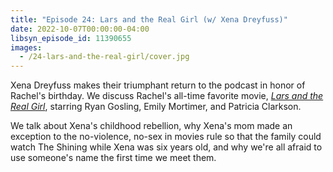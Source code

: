 ```yaml
---
title: "Episode 24: Lars and the Real Girl (w/ Xena Dreyfuss)"
date: 2022-10-07T00:00:00-04:00
libsyn_episode_id: 11390655
images:
  - /24-lars-and-the-real-girl/cover.jpg
---
```


Xena Dreyfuss makes their triumphant return to the podcast in honor of Rachel's birthday. We discuss Rachel's all-time favorite movie, [_Lars and the Real Girl_](https://www.imdb.com/title/tt0805564/), starring Ryan Gosling, Emily Mortimer, and Patricia Clarkson.

We talk about Xena's childhood rebellion, why Xena's mom made an exception to the no-violence, no-sex in movies rule so that the family could watch The Shining while Xena was six years old, and why we're all afraid to use someone's name the first time we meet them.
